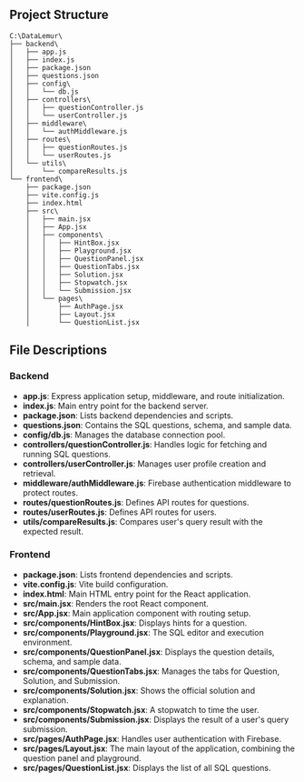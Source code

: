 ## Project Structure

```
C:\DataLemur\
├── backend\
│   ├── app.js
│   ├── index.js
│   ├── package.json
│   ├── questions.json
│   ├── config\
│   │   └── db.js
│   ├── controllers\
│   │   ├── questionController.js
│   │   └── userController.js
│   ├── middleware\
│   │   └── authMiddleware.js
│   ├── routes\
│   │   ├── questionRoutes.js
│   │   └── userRoutes.js
│   └── utils\
│       └── compareResults.js
└── frontend\
    ├── package.json
    ├── vite.config.js
    ├── index.html
    ├── src\
    │   ├── main.jsx
    │   ├── App.jsx
    │   ├── components\
    │   │   ├── HintBox.jsx
    │   │   ├── Playground.jsx
    │   │   ├── QuestionPanel.jsx
    │   │   ├── QuestionTabs.jsx
    │   │   ├── Solution.jsx
    │   │   ├── Stopwatch.jsx
    │   │   └── Submission.jsx
    │   └── pages\
    │       ├── AuthPage.jsx
    │       ├── Layout.jsx
    │       └── QuestionList.jsx
```

## File Descriptions

### Backend

- **app.js**: Express application setup, middleware, and route initialization.
- **index.js**: Main entry point for the backend server.
- **package.json**: Lists backend dependencies and scripts.
- **questions.json**: Contains the SQL questions, schema, and sample data.
- **config/db.js**: Manages the database connection pool.
- **controllers/questionController.js**: Handles logic for fetching and running SQL questions.
- **controllers/userController.js**: Manages user profile creation and retrieval.
- **middleware/authMiddleware.js**: Firebase authentication middleware to protect routes.
- **routes/questionRoutes.js**: Defines API routes for questions.
- **routes/userRoutes.js**: Defines API routes for users.
- **utils/compareResults.js**: Compares user's query result with the expected result.

### Frontend

- **package.json**: Lists frontend dependencies and scripts.
- **vite.config.js**: Vite build configuration.
- **index.html**: Main HTML entry point for the React application.
- **src/main.jsx**: Renders the root React component.
- **src/App.jsx**: Main application component with routing setup.
- **src/components/HintBox.jsx**: Displays hints for a question.
- **src/components/Playground.jsx**: The SQL editor and execution environment.
- **src/components/QuestionPanel.jsx**: Displays the question details, schema, and sample data.
- **src/components/QuestionTabs.jsx**: Manages the tabs for Question, Solution, and Submission.
- **src/components/Solution.jsx**: Shows the official solution and explanation.
- **src/components/Stopwatch.jsx**: A stopwatch to time the user.
- **src/components/Submission.jsx**: Displays the result of a user's query submission.
- **src/pages/AuthPage.jsx**: Handles user authentication with Firebase.
- **src/pages/Layout.jsx**: The main layout of the application, combining the question panel and playground.
- **src/pages/QuestionList.jsx**: Displays the list of all SQL questions.
